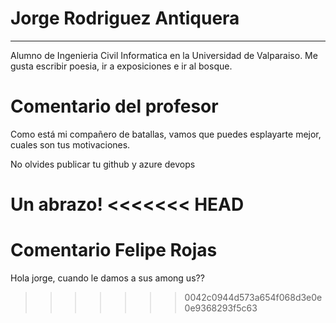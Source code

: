 # Jorge Rodriguez Antiquera
***
Alumno de Ingenieria Civil Informatica en la Universidad de Valparaiso.
Me gusta escribir poesia, ir a exposiciones e ir al bosque.


# Comentario del profesor

Como está mi compañero de batallas, vamos que puedes esplayarte mejor, cuales son tus motivaciones.

No olvides publicar tu github y azure devops

Un abrazo!
<<<<<<< HEAD
=======

# Comentario Felipe Rojas

Hola jorge, cuando le damos a sus among us??
>>>>>>> 0042c0944d573a654f068d3e0e0e9368293f5c63
